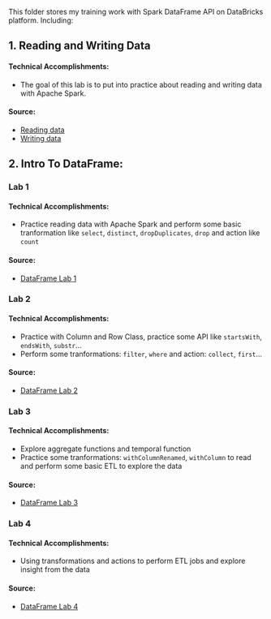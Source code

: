 This folder stores my training work with Spark DataFrame API on DataBricks platform. Including:
## 1. Reading and Writing Data
#### Technical Accomplishments:
- The goal of this lab is to put into practice about reading and writing data with Apache Spark.
#### Source: 
- [Reading data](https://databricks-prod-cloudfront.cloud.databricks.com/public/4027ec902e239c93eaaa8714f173bcfc/632996160314877/490135420166159/2507171090954711/latest.html)
- [Writing data](https://databricks-prod-cloudfront.cloud.databricks.com/public/4027ec902e239c93eaaa8714f173bcfc/632996160314877/490135420166183/2507171090954711/latest.html)
## 2. Intro To DataFrame:
### Lab 1
#### Technical Accomplishments:
- Practice reading data with Apache Spark and perform some basic tranformation like `select`, `distinct`, `dropDuplicates`, `drop` and action like `count`
#### Source: 
- [DataFrame Lab 1](https://databricks-prod-cloudfront.cloud.databricks.com/public/4027ec902e239c93eaaa8714f173bcfc/632996160314877/490135420165689/2507171090954711/latest.html)
### Lab 2
#### Technical Accomplishments:
- Practice with Column and Row Class, practice some API like `startsWith`, `endsWith`, `substr`...
- Perform some tranformations: `filter`, `where` and action: `collect`, `first`...
#### Source: 
- [DataFrame Lab 2](https://databricks-prod-cloudfront.cloud.databricks.com/public/4027ec902e239c93eaaa8714f173bcfc/632996160314877/490135420165568/2507171090954711/latest.html)
### Lab 3
#### Technical Accomplishments:
- Explore aggregate functions and temporal function
- Practice some tranformations: `withColumnRenamed`, `withColumn` to read and perform some basic ETL to explore the data
#### Source:
- [DataFrame Lab 3](https://databricks-prod-cloudfront.cloud.databricks.com/public/4027ec902e239c93eaaa8714f173bcfc/632996160314877/490135420165501/2507171090954711/latest.html)
### Lab 4
#### Technical Accomplishments:
- Using transformations and actions to perform ETL jobs and explore insight from the data
#### Source:
- [DataFrame Lab 4](https://databricks-prod-cloudfront.cloud.databricks.com/public/4027ec902e239c93eaaa8714f173bcfc/632996160314877/490135420165387/2507171090954711/latest.html)
